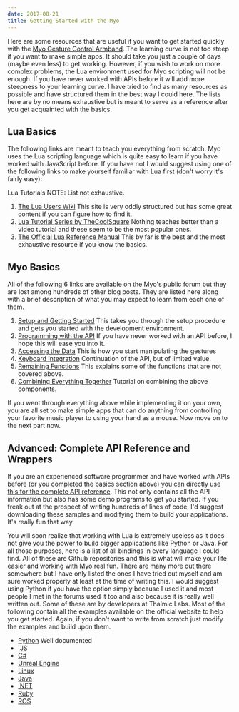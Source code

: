 ```yaml
---
date: 2017-08-21
title: Getting Started with the Myo
---
```

Here are some resources that are useful if you want to get started quickly with the [Myo Gesture Control Armband](https://www.myo.com/). The learning curve is not too steep if you want to make simple apps. It should take you just a couple of days (maybe even less) to get working. However, if you wish to work on more complex problems, the Lua environment used for Myo scripting will not be enough. If you have never worked with APIs before it will add more steepness to your learning curve. I have tried to find as many resources as possible and have structured them in the best way I could here. The lists here are by no means exhaustive but is meant to serve as a reference after you get acquainted with the basics.

## Lua Basics
The following links are meant to teach you everything from scratch. Myo uses the Lua scripting language which is quite easy to learn if you have worked with JavaScript before. If you have not I would suggest using one of the following links to make yourself familiar with Lua first (don't worry it's fairly easy):

Lua Tutorials
NOTE: List not exhaustive.

1. [The Lua Users Wiki](http://lua-users.org/wiki/LuaDirectory)
This site is very oddly structured but has some great content if you can figure how to find it.
2. [Lua Tutorial Series by TheCoolSquare](https://www.youtube.com/watch?v=dA9tcPeZa8k&list=PL5D2E7A4DD535E276)
Nothing teaches better than a video tutorial and these seem to be the most popular ones.
3. [The Official Lua Reference Manual](http://www.lua.org/manual/5.3/)
This by far is the best and the most exhaustive resource if you know the basics.

## Myo Basics
All of the following 6 links are available on the Myo's public forum but they are lost among hundreds of other blog posts. They are listed here along with a brief description of what you may expect to learn from each one of them.

1. [Setup and Getting Started](http://developerblog.myo.com/getting-started-myo-scripts-part-1/)
This takes you through the setup procedure and gets you started with the development environment.
2. [Programming with the API](http://developerblog.myo.com/getting-started-myo-scripts-part-2/)
If you have never worked with an API before, I hope this will ease you into it.
3. [Accessing the Data](http://developerblog.myo.com/getting-started-myo-scripts-part-3/)
This is how you start manipulating the gestures
4. [Keyboard Integration](http://developerblog.myo.com/getting-started-myo-scripts-part-4/)
Continuation of the API, but of limited value.
5. [Remaining Functions](http://developerblog.myo.com/getting-started-myo-scripts-part-5/)
This explains some of the functions that are not covered above.
6. [Combining Everything Together](http://developerblog.myo.com/getting-started-myo-scripts-part-6/)
Tutorial on combining the above components.

If you went through everything above while implementing it on your own, you are all set to make simple apps that can do anything from controlling your favorite music player to using your hand as a mouse. Now move on to the next part now.

## Advanced: Complete API Reference and Wrappers
If you are an experienced software programmer and have worked with APIs before (or you completed the basics section above) you can directly use [this for the complete API reference](https://developer.thalmic.com/docs/api_reference/platform/index.html). This not only contains all the API information but also has some demo programs to get you started. If you freak out at the prospect of writing hundreds of lines of code, I'd suggest downloading these samples and modifying them to build your applications. It's really fun that way.

You will soon realize that working with Lua is extremely useless as it does not give you the power to build bigger applications like Python or Java. For all those purposes, here is a list of all bindings in every language I could find. All of these are Github repositories and this is what will make your life easier and working with Myo real fun. There are many more out there somewhere but I have only listed the ones I have tried out myself and am sure worked properly at least at the time of writing this. I would suggest using Python if you have the option simply because I used it and most people I met in the forums used it too and also because it is really well written out. Some of these are by developers at Thalmic Labs. Most of the following contain all the examples available on the official website to help you get started. Again, if you don't want to write from scratch just modify the examples and build upon them.

- [Python](https://github.com/NiklasRosenstein/myo-python) Well documented
- [.JS](https://github.com/thalmiclabs/myo.js)
- [C#](https://github.com/tayfuzun/MyoSharp)
- [Unreal Engine](https://github.com/getnamo/myo-ue4)
- [Linux](https://github.com/freehaha/myo4l)
- [Java](https://github.com/NicholasAStuart/myo-java)
- [.NET](https://github.com/rtlayzell/Myo.Net)
- [Ruby](https://github.com/uetchy/myo-ruby)
- [ROS](https://github.com/roboTJ101/ros_myo)
